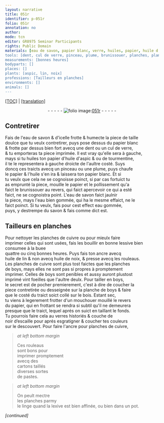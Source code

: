 ```yaml
---
layout: narrative
title: 051r
identifier: p-051r
folio: 051r
annotation: no
author:
mode: tcn
editor: GR8975 Seminar Participants
rights: Public Domain
materials: [eau de savon, papier blanc, verre, huiles, papier, huile d'aspic & ou de tourmentine, huile, eau bien gommée, eau gommée, savon, cuivre, bonne lessive, buee, ancre, huile de lin, huile de noix, boys, bois, verres, cartons, pastes, lexive]
tools: [dent, cul de verre, pinceau, plume, brunissouer, planches, planches de cuivre, rouleaus, planches de boys, planche de boys, mouchouer mouillé, linge, pot]
measurements: [bonnes heures]
bodyparts: []
places: []
plants: [aspic, lin, noix]
professions: [Tailleurs en planches]
environments: []
animals: []
---
```


 <p><a href="{{ site.baseurl }}/normalized/">[TOC]</a> | <a href="{{ site.baseurl }}/texts/p-051r_tl/" target="_blank">[translation]</a></p><div class="folio" align="center">- - - - - <a href="http://gallica.bnf.fr/ark:/12148/btv1b10500001g/f107.image" target="_blank"><img src="https://cu-mkp.github.io/2017-workshop-edition/assets/photo-icon.png" alt="folio image: " style="display:inline-block; margin-bottom:-3px;"/>051r</a> - - - - - </div>  
  

## Contretirer

 
Fais de l'<span class="m">eau de savon</span> & d'icelle frotte & humecte la piece de taille<br/> doulce que tu veulx contretirer, puys pose dessus du <span class="m">papier blanc</span><br/> & frotte par dessus bien fort avecq une <span class="tl">dent</span> ou un <span class="tl">cul de <span class="m">verre</span></span>,<br/> & tu emporteras ta piece imprimée. Il est vray qu'elle sera à gauche,<br/> mays si tu <span class="m">huiles</span> ton <span class="m">papier</span> d'<span class="m">huile d'<span class="pa">aspic</span> <span class="del">&</span> <span class="add">ou</span> de tourmentine</span>,<br/> il te le representera à <span class="del">gauche</span> droicte de l'aultre costé. Suys<br/> doncq ces traicts avecq un <span class="tl">pinceau</span> ou une <span class="tl">plume</span>, puys chaufe<br/> le <span class="m">papier</span> & l'<span class="m">huile</span> s'en ira & laissera ton <span class="m">papier</span> blanc. Et si<br/> tu veulx que cela ne se cognoisse poinct, si par cas fortuict tu<br/> as emprunté la piece, mouille le <span class="m">papier</span> et le pollissement qu'a<br/> faict le <span class="tl">brunissouer</span> au revers, qui faict apercevoir ce qui a esté<br/> faict, ne se cognoistra point. L'<span class="m">eau de savon</span> faict jaulnir<br/> la piece, mays l'<span class="m">eau bien gommée</span>, qui ha le mesme effaict, ne le<br/> faict poinct. Si tu veulx, fais pour cest effect <span class="m">eau gommée</span>,<br/> puys, y destrempe du <span class="m">savon</span> & fais co<span class="exp">mm</span>e dict est.
 
 
  

## <span class="pro">Tailleurs en <span class="tl">planches</span></span>

 
Pour nettoyer les <span class="tl">planches de <span class="m">cuivre</span></span> ou pour mieulx faire<br/> imprimer celles qui sont usées, fais les bouillir en <span class="m"><span class="add">bonne</span> lessive</span> <span class="add">bien co<span class="exp">n</span>sumee à la <span class="m">buee</span></span><br/> quattre ou cinq <span class="ms"><span class="tmp">bonnes heures</span></span>. Puys fais ton <span class="m">ancre</span> avecq<br/> <span class="m">huile de <span class="pa">lin</span></span> & non avecq <span class="m">huile de <span class="pa">noix</span></span>, & presse avecq les <span class="tl">rouleaus</span>.<br/> Les <span class="tl">planches de <span class="m">cuivre</span></span> sont plus tost faictes que les <span class="tl">planches<br/> de <span class="m">boys</span></span>, mays elles ne sont pas si propres à promptem<span class="exp">ent</span><br/> imprimer. Celles de <span class="m">boys</span> sont penibles et aussy auront plustost<br/> imprimé vint foeilles que l'aultre deulx. Pour tailler en <span class="m">boys</span>,<br/> le secret est de pocher premierem<span class="exp">ent</span>, c'est à dire de coucher la<br/> piece contretirée ou desseignée sur la <span class="tl">planche de <span class="m">boys</span></span> & faire<br/> que le costé du traict soict collé sur le <span class="m">bois</span>. Estant sec,<br/> tu viens à legerem<span class="exp">ent</span> frotter d'un <span class="tl">mouchouer mouillé</span> le revers<br/> du <span class="m">papier</span>, qui en frottant se rendra si subtil qu'il ne demeurera<br/> presque que le traict, lequel aprés on suict en taillant le fonds.<br/> Tu pourrois faire cela au <span class="m">verres</span> historiés & couche de<br/> noir d’escaille pour aprés esgratigner & coucher tes couleurs<br/> sur le descouvert. Pour faire l'<span class="m">ancre</span> pour <span class="tl">planches de <span class="m">cuivre</span></span>,
 
> *at left bottom margin*
> 
> 
>   Ces <span class="tl">rouleaus</span><br/> sont bons pour<br/> imprimer promptem<span class="exp">ent</span><br/> avecq des<br/> <span class="m">cartons</span> taillés<br/> diverses sortes<br/> de <span class="m">pastes</span>.
 
> *at left bottom margin*
> 
> 
>   On peult mectre<br/> les <span class="tl">planches</span> parmy<br/> le <span class="tl">linge</span> quand la <span class="m">lexive</span> est bien affinée, ou bien dans un <span class="tl">pot</span>.
 
*[continued]*
 
 